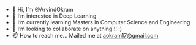- 👋 Hi, I’m @ArvindOkram
- 👀 I’m interested in Deep Learning  
- 🌱 I’m currently learning Masters in Computer Science and Engineering
- 💞️ I’m looking to collaborate on anything!!! :)
- 📫 How to reach me... Mailed me at aokram17@gmail.com

<!---
ArvindOkram/ArvindOkram is a ✨ special ✨ repository because its `README.md` (this file) appears on your GitHub profile.
You can click the Preview link to take a look at your changes.
--->
